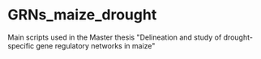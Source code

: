 # GRNs_maize_drought
Main scripts used in the Master thesis "Delineation and study of drought-specific gene regulatory networks in maize"

